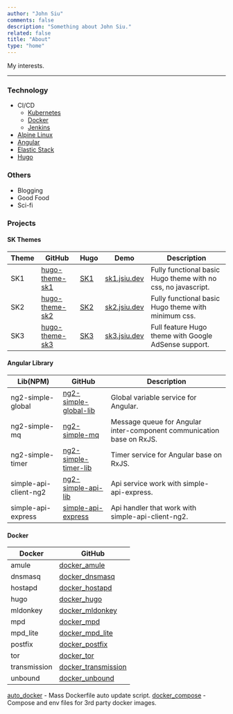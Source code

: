 ```yaml
---
author: "John Siu"
comments: false
description: "Something about John Siu."
related: false
title: "About"
type: "home"
---
```

My interests.
<!--more-->

---

### Technology

- CI/CD
  - [Kubernetes](/tags/kubernetes)
  - [Docker](/tags/docker)
  - [Jenkins](/tags/jenkins)
- [Alpine Linux](/tags/alpine)
- [Angular](/tags/angular)
- [Elastic Stack](/tags/elk)
- [Hugo](/tags/hugo)

### Others

- Blogging
- Good Food
- Sci-fi

### Projects

#### SK Themes

Theme|GitHub|Hugo|Demo|Description
---|---|---|---|---
SK1|[hugo-theme-sk1](//github.com/J-Siu/hugo-theme-sk1)|[SK1](//themes.gohugo.io/hugo-theme-sk1/)|[sk1.jsiu.dev](//sk1.jsiu.dev/)|Fully functional basic Hugo theme with no css, no javascript.
SK2|[hugo-theme-sk2](//github.com/J-Siu/hugo-theme-sk2)|[SK2](//themes.gohugo.io/hugo-theme-sk2/)|[sk2.jsiu.dev](//sk2.jsiu.dev/)|Fully functional basic Hugo theme with minimum css.
SK3|[hugo-theme-sk3](//github.com/J-Siu/hugo-theme-sk3)|[SK3](//themes.gohugo.io/hugo-theme-sk3/)|[sk3.jsiu.dev](//sk3.jsiu.dev/)|Full feature Hugo theme with Google AdSense support.

#### Angular Library

Lib(NPM)|GitHub|Description
---|---|---
ng2-simple-global|[ng2-simple-global-lib](//github.com/J-Siu/ng2-simple-global-lib)|Global variable service for Angular.
ng2-simple-mq|[ng2-simple-mq](//github.com/J-Siu/ng2-simple-mq-lib)|Message queue for Angular inter-component communication base on RxJS.
ng2-simple-timer|[ng2-simple-timer-lib](//github.com/J-Siu/ng2-simple-timer-lib)|Timer service for Angular base on RxJS.
simple-api-client-ng2|[ng2-simple-api-lib](//github.com/J-Siu/ng2-simple-api-lib)|Api service work with simple-api-express.
simple-api-express|[simple-api-express](//github.com/J-Siu/simple-api-express)|Api handler that work with simple-api-client-ng2.

#### Docker

Docker|GitHub
---|---
amule|[docker_amule](//github.com/J-Siu/docker_amule)
dnsmasq|[docker_dnsmasq](//github.com/J-Siu/docker_dnsmasq)
hostapd|[docker_hostapd](//github.com/J-Siu/docker_hostapd)
hugo|[docker_hugo](/blog/docker-hugo/)
mldonkey|[docker_mldonkey](//github.com/J-Siu/docker_mldonkey)
mpd|[docker_mpd](/blog/docker-mpd/)
mpd_lite|[docker_mpd_lite](/blog/docker-mpd-lite/)
postfix|[docker_postfix](/blog/docker-postfix/)
tor|[docker_tor](//github.com/J-Siu/docker_tor)
transmission|[docker_transmission](//github.com/J-Siu/docker_transmission)
unbound|[docker_unbound](//github.com/J-Siu/docker_unbound)

[auto_docker](/blog/auto_docker/) - Mass Dockerfile auto update script.
[docker_compose](//github.com/J-Siu/docker_compose) - Compose and env files for 3rd party docker images.